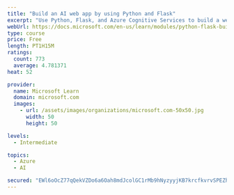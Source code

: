 ```yaml
---
title: "Build an AI web app by using Python and Flask"
excerpt: "Use Python, Flask, and Azure Cognitive Services to build a web app that incorporates AI"
webUrl: https://docs.microsoft.com/en-us/learn/modules/python-flask-build-ai-web-app/
type: course
price: Free
length: PT1H15M
ratings:
  count: 773
  average: 4.781371
heat: 52

provider:
  name: Microsoft Learn
  domain: microsoft.com
  images:
    - url: /assets/images/organizations/microsoft.com-50x50.jpg
      width: 50
      height: 50

levels:
  - Intermediate

topics:
  - Azure
  - AI

secured: "EWl6oOcZ77qQekVZDo6a6Oah8mdJcolGC1rMb9hNyzyyjKB7krcfkvrvSPEZhNkFmG8A5XmrCFaTaigCeZAZQSh2tD/KbpZ+2YPkaBTK7CoVaFrs1zUfPAomRMuMoAX+yi+wL7yVNy9UXgRVN7qjdE97JOeSSGSJ88OCtl9T59L7gIsdjXDNJ+FFcg4OwnN4EMG9PuAupAvWs4VQNaFIhN79Rul0yHGF+DtiyCMi05L8TsVj+MUJ57fDYzL+Fk/n7Yghx6tgbSu9VwsyOX/tpFpWoC4PFdYwEHLQMuBQ85qstYZUcZi+ztzdqwxARnNOVALwSUgo5WDLBz4VrvTU9lylFOcHfWYtlDv/uQP5zDjKYpjXnnnlTBrrFKJNam3e2Tz3HXHEZm0/NEwDUssZYfj3IBgm0/UZBwaPZxIlSlA=;RmNC45G2BKik9FUVRxOKvg=="
---
```


